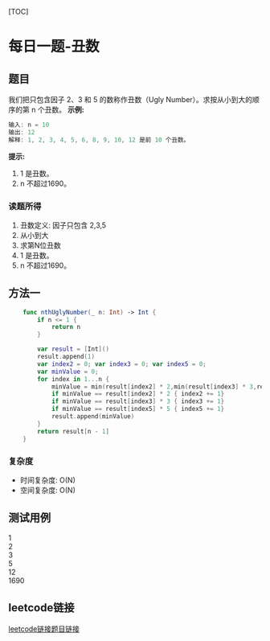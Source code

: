 [TOC]

# 每日一题-丑数

## 题目
我们把只包含因子 2、3 和 5 的数称作丑数（Ugly Number）。求按从小到大的顺序的第 n 个丑数。
**示例:**  
```java
输入: n = 10
输出: 12
解释: 1, 2, 3, 4, 5, 6, 8, 9, 10, 12 是前 10 个丑数。
```

**提示:**
1. 1 是丑数。
2. n 不超过1690。

### 读题所得
1. 丑数定义: 因子只包含 2,3,5
2. 从小到大
3. 求第N位丑数
4. 1 是丑数。
5. n 不超过1690。

## 方法一
```swift
    func nthUglyNumber(_ n: Int) -> Int {
        if n <= 1 {
            return n
        }

        var result = [Int]()
        result.append(1)
        var index2 = 0; var index3 = 0; var index5 = 0;
        var minValue = 0;
        for index in 1...n {
            minValue = min(result[index2] * 2,min(result[index3] * 3,result[index5] * 5))
            if minValue == result[index2] * 2 { index2 += 1}
            if minValue == result[index3] * 3 { index3 += 1}
            if minValue == result[index5] * 5 { index5 += 1}
            result.append(minValue)
        }
        return result[n - 1]
    }
```
### 复杂度
* 时间复杂度: O(N)
* 空间复杂度: O(N)

## 测试用例
1  
2  
3  
5  
12  
1690  

## leetcode链接
[leetcode链接题目链接](https://leetcode-cn.com/problems/chou-shu-lcof/submissions/)  